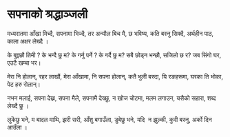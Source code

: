 # सपनाको श्रद्धाञ्जली 


मध्यरातमा आँखा मिच्दै,
सपनामा भिज्दै, तर अन्यौल बिच मै,
छ भविष्य, कति बस्नु सिक्दै,
अर्थहीन पाठ, काला अक्षर लेख्दै ।

के बुझ्छौ तिमी ? के भन्दै छु म?
के गर्नु पर्ने ? के गर्दै छु म?
सबै छोड्न भन्छौ, सजिलो छ र?
जब सिंगो घर, एउटै खम्बा भर।

मेरा नि होलान्, रहर लाखौं,
मेरा आँखामा, नि सपना होलान्,
कतै भुली बस्दा, यि रङहरूमा,
घरका ति भोका, पेट हरु रोलान्।

नभन मलाई, सपना देख्न,
सपना मैले, सपनामै देख्छु,
न खोज चोटमा, मलम लगाउन,
यसैको सहारा, शब्द लेख्दै छु ।

लुकॆछु भने, म बादल माथि,
झरी सरी, आँशु बगाउँला,
डुबेछु भने, यदि  न झुल्की,
कुरी बस्नु, अर्को दिन आउँला ।